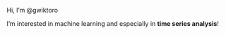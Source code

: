 Hi, I’m @gwiktoro

I’m interested in machine learning and especially in **time series analysis**!


<!---
gwiktoro/gwiktoro is a ✨ special ✨ repository because its `README.md` (this file) appears on your GitHub profile.
You can click the Preview link to take a look at your changes.
--->
